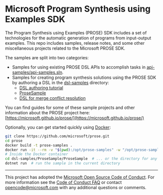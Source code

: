 # Microsoft Program Synthesis using Examples SDK

The Program Synthesis using Examples (PROSE) SDK includes a set of technologies for the automatic generation of programs
from input-output examples. This repo includes samples, release notes, and some other miscellaneous projects related to
the Microsoft PROSE SDK.

The samples are split into two categories:

- Samples for using existing PROSE DSL APIs to accomplish tasks in [api-samples/api-samples.sln](WranglingSamples.sln). 
- Samples for creating program synthesis solutions using the PROSE SDK by authoring a DSL in the
  [dsl-samples](dsl-samples) directory:
  - [DSL authoring tutorial](dsl-samples/tutorial)
  - [ProseSample](dsl-samples/ProseSample/ProseSample.sln)
  - [DSL for merge conflict resolution](dsl-samples/MergeConflictsResolution/MergeConflictsResolution.sln)

You can find guides for some of these sample projects and other information about the PROSE project here:
[https://microsoft.github.io/prose/](https://microsoft.github.io/prose/)

Optionally, you can get started quickly using [Docker](https://www.docker.com/get-started):

```sh
git clone https://github.com/microsoft/prose.git
cd prose
docker build -t prose-samples .
docker run -it --rm -v "$(pwd):/opt/prose-samples" -w "/opt/prose-samples" prose-samples bash
# Inside the Docker container
cd dsl-samples/ProseSample/ProseSample  # ... or the directory for any other sample project
dotnet run  # run the sample in the current directory
```

---
This project has adopted the [Microsoft Open Source Code of Conduct](https://opensource.microsoft.com/codeofconduct/).
For more information see the [Code of Conduct FAQ](https://opensource.microsoft.com/codeofconduct/faq/) or contact
[opencode@microsoft.com](mailto:opencode@microsoft.com) with any additional questions or comments.

